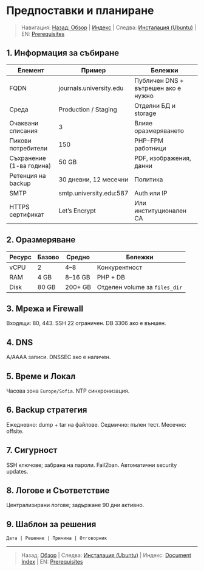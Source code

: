 # Предпоставки и планиране

> Навигация: [Назад: Обзор](overview.md) | [Индекс](../../README.md#reading-order-document-index) | Следва: [Инсталация (Ubuntu)](install-ubuntu.md) | EN: [Prerequisites](../en/prerequisites.md)

## 1. Информация за събиране
| Елемент | Пример | Бележки |
|--------|--------|---------|
| FQDN | journals.university.edu | Публичен DNS + вътрешен ако е нужно |
| Среда | Production / Staging | Отделни БД и storage |
| Очаквани списания | 3 | Влияе оразмеряването |
| Пикови потребители | 150 | PHP-FPM работници |
| Съхранение (1-ва година) | 50 GB | PDF, изображения, данни |
| Ретенция на backup | 30 дневни, 12 месечни | Политика |
| SMTP | smtp.university.edu:587 | Auth или IP |
| HTTPS сертификат | Let’s Encrypt | Или институционален CA |

## 2. Оразмеряване
| Ресурс | Базово | Средно | Бележки |
|--------|--------|-------|---------|
| vCPU | 2 | 4–8 | Конкурентност |
| RAM | 4 GB | 8–16 GB | PHP + DB |
| Disk | 80 GB | 200+ GB | Отделен volume за `files_dir` |

## 3. Мрежа и Firewall
Входящи: 80, 443. SSH 22 ограничен. DB 3306 ако е външен.

## 4. DNS
A/AAAA записи. DNSSEC ако е наличен.

## 5. Време и Локал
Часова зона `Europe/Sofia`. NTP синхронизация.

## 6. Backup стратегия
Ежедневно: dump + tar на файлове. Седмично: пълен тест. Месечно: offsite.

## 7. Сигурност
SSH ключове; забрана на пароли. Fail2ban. Автоматични security updates.

## 8. Логове и Съответствие
Централизирани логове; задържане 90 дни активно.

## 9. Шаблон за решения
```
Дата | Решение | Причина | Отговорник
```

---
> Назад: [Обзор](overview.md) | Следва: [Инсталация (Ubuntu)](install-ubuntu.md) | Индекс: [Document Index](../../README.md#reading-order-document-index) | EN: [Prerequisites](../en/prerequisites.md)
